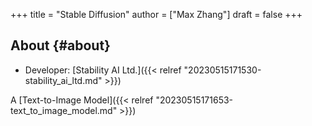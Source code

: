 +++
title = "Stable Diffusion"
author = ["Max Zhang"]
draft = false
+++

## About {#about}

-   Developer: [Stability AI Ltd.]({{< relref "20230515171530-stability_ai_ltd.md" >}})

A [Text-to-Image Model]({{< relref "20230515171653-text_to_image_model.md" >}})
